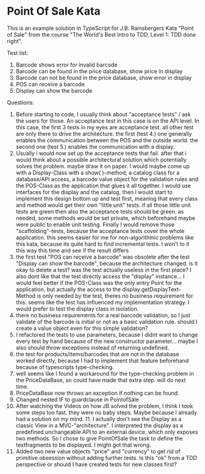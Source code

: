 # Point Of Sale Kata

This is an example solution in TypeScript for J.B. Rainsbergers Kata "Point of Sale" from the course "The World's Best Intro to TDD, Level 1: TDD done right".

Test list:

1. Barcode shows error for invalid barcode
2. Barcode can be found in the price database, show price in display
3. Barcode can not be found in the price database, show error in display
4. POS can receive a barcode
5. Display can show the barcode

Questions:

1. Before starting to code, I usually think about "acceptance tests" / ask the users for those. An acceptance test in this case is on the API level. In this case, the first 3 tests in my eyes are acceptance test. all other test are only there to drive the architecture. the first (test 4.) one generally enables the communication between the POS and the outside world. the second one (test 5.) enables the communication with a display.
2. Usually i would now set up the acceptance tests that fail. after that i would think about a possible architectural solution which potentially solves the problem. maybe draw it on paper. I would maybe come up with a Display-Class with a show( )-method, a catalog class for a database/API access, a barcode value object for the validation rules and the POS-Class as the application that glues it all together. I would use interfaces for the display and the catalog. then I would start to implement this design bottom up and test first, meaning that every class and method would get their own "little unit" tests. if all those little unit tests are green then also the acceptance tests should be green. as needed, some methods would be set private, which beforehand maybe were public to enable unit testing. Finally I would remove those "scaffolding"-tests, because the acceptance tests cover the whole application. this seems easier for me for non-algorithmic problems like this kata, because its quite hard to find incremental tests. I won't to it this way this time and see if the result differs
3. the first test "POS can receive a barcode" was obsolete after the test "Display can show the barcode", because the architecture changed. is it okay to delete a test? was the test actually useless in the first place? I also dont like that the test directly access the "display" instance... I would feel better if the POS-Class was the only entry Point for the application, but actually the access to the display.getDisplayText-Method is only needed by the test, theres no business requirement for this. seems like the test has influenced my implementation strategy. I would prefer to test the display class in isolation.
4. there no business requirements for a real barcode validation, so I just validate of the barcode is initial or not as a basic validation rule. should I create a value object even for this simple validation?
5. I refactored the tests to use parameters, because I didnt want to change every test by hand because of the new constructor parameter... maybe I also should throw exceptions instead of returning undefined.
6. the test for products/items/barcodes that are not in the database worked directly, because I had to implement that feature beforehand because of typescripts type-checking.
7. well seems like I found a workaround for the type-checking problem in the PriceDataBase, so could have made that extra step. will do next time.
8. PriceDataBase now throws an exception if nothing can be found.
9. Changed nested IF to guardclause in PointofSale
10. After watching the Videos on how JB solved the problem, I think I took some steps too fast. they were no baby steps. Maybe because I already had a solution on my mind. 11. I actually don't see the Display as a classic View in a MVC-"architecture". I interpreted the display as a predefined unchangeable API to an external device, which only exposes two methods. So I chose to give PointOfSale the task to define the textfragments to be displayed. I might got that wrong.
11. Added two new value objects "price" and "currency" to get rid of primitive obsession without adding further tests. Is this "ok" from a TDD perspective or should I have created tests for new classes first?
